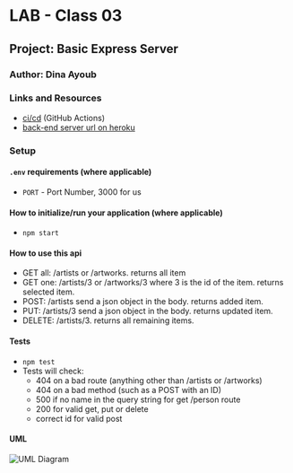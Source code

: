 # LAB - Class 03

## Project: Basic Express Server

### Author: Dina Ayoub

### Links and Resources

- [ci/cd](https://github.com/Dina-401-Advanced-Javascript/basic-api-server/actions) (GitHub Actions)
- [back-end server url on heroku](https://dina-basic-api-server.herokuapp.com/)

### Setup

#### `.env` requirements (where applicable)

- `PORT` - Port Number, 3000 for us

#### How to initialize/run your application (where applicable)

- `npm start`

#### How to use this api

- GET all: /artists or /artworks. returns all item
- GET one: /artists/3 or /artworks/3 where 3 is the id of the item. returns selected item.
- POST: /artists send a json object in the body. returns added item.
- PUT: /artists/3 send a json object in the body. returns updated item.
- DELETE: /artists/3. returns all remaining items.

#### Tests

- `npm test`
- Tests will check:
  - 404 on a bad route (anything other than /artists or /artworks)
  - 404 on a bad method (such as a POST with an ID)
  - 500 if no name in the query string for get /person route
  - 200 for valid get, put or delete
  - correct id for valid post

#### UML

![UML Diagram](assets/uml.png)